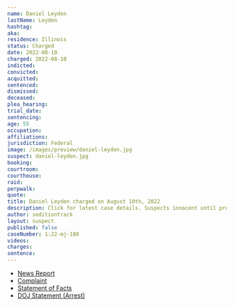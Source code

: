 ```yaml
---
name: Daniel Leyden
lastName: Leyden
hashtag:
aka:
residence: Illinois
status: Charged
date: 2022-08-10
charged: 2022-08-10
indicted:
convicted:
acquitted:
sentenced:
dismissed:
deceased:
plea_hearing:
trial_date:
sentencing:
age: 55
occupation:
affiliations:
jurisdiction: Federal
image: /images/preview/daniel-leyden.jpg
suspect: daniel-leyden.jpg
booking:
courtroom:
courthouse:
raid:
perpwalk:
quote:
title: Daniel Leyden charged on August 10th, 2022
description: Click for latest case details. Suspects innocent until proven guilty.
author: seditiontrack
layout: suspect
published: false
caseNumber: 1:22-mj-180
videos:
charges:
sentence:
---
```


- [News Report](https://wgntv.com/news/chicago-news/local-brothers-charged-in-jan-6-capitol-riot/)
- [Complaint](https://www.justice.gov/usao-dc/case-multi-defendant/file/1528146/download)
- [Statement of Facts](https://www.justice.gov/usao-dc/case-multi-defendant/file/1528151/download)
- [DOJ Statement (Arrest)](https://www.justice.gov/usao-dc/pr/illinois-men-arrested-felony-and-misdemeanor-charges-actions-during-jan-6-capitol-breach)
